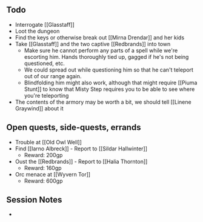 ## Todo
- Interrogate [[Glasstaff]]
- Loot the dungeon
- Find the keys or otherwise break out [[Mirna Drendar]] and her kids
- Take [[Glasstaff]] and the two captive [[Redbrands]] into town
	- Make sure he cannot perform any parts of a spell while we're escorting him. Hands thoroughly tied up, gagged if he's not being questioned, etc.
	- We could spread out while questioning him so that he can't teleport out of our range again.
	- Blindfolding him might also work, although that might require [[Piuma Stunt]] to know that Misty Step requires you to be able to see where you're teleporting
- The contents of the armory may be worth a bit, we should tell [[Linene Graywind]] about it
## Open quests, side-quests, errands
- Trouble at [[Old Owl Well]]
- Find [[Iarno Albreck]] - Report to [[Sildar Hallwinter]]
	- Reward: 200gp
- Oust the [[Redbrands]] - Report to [[Halia Thornton]]
	- Reward: 160gp
- Orc menace at [[Wyvern Tor]]
	- Reward: 600gp
## Session Notes
- 